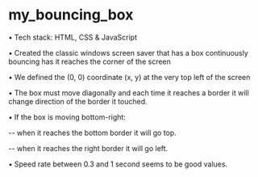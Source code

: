 # my_bouncing_box
•	Tech stack: HTML, CSS & JavaScript


•	Created the classic windows screen saver that has a box continuously bouncing has it reaches the corner of the screen

•	We defined the (0, 0) coordinate (x, y) at the very top left of the screen

• The box must move diagonally and each time it reaches a border it will change direction of the border it touched.

• If the box is moving bottom-right:

-- when it reaches the bottom border it will go top.

-- when it reaches the right border it will go left.

• Speed rate between 0.3 and 1 second seems to be good values.
